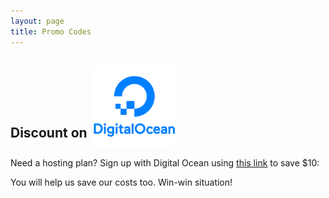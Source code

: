 ```yaml
---
layout: page
title: Promo Codes
---
```


## Discount on &nbsp;<img src="/img/DO_Logo_Vertical_Blue-6321464d.png" height="130" width="130" alt="Digital OCean" style="vertical-align: -60%" />


Need a hosting plan? Sign up with Digital Ocean using [this link](https://m.do.co/c/841d01dfa2fb) to save $10:

You will help us save our costs too. Win-win situation!

